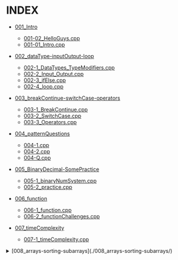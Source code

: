 # INDEX

- [001_Intro](./001_Intro/)

  - [001-02_HelloGuys.cpp](./001_Intro/001-2_HelloGuys.cpp)
  - [001-01_Intro.cpp](./001_Intro/001_Intro.cpp)

- [002_dataType-inputOutput-loop](./002_dataType-inputOutput-loop/)

  - [002-1_DataTypes_TypeModifiers.cpp](./002_dataType-inputOutput-loop/002-1_dataTypesTypeModifiers.cpp)
  - [002-2_Input_Output.cpp](./002_dataType-inputOutput-loop/002-2_inputOutput.cpp)
  - [002-3_ifElse.cpp](./002_dataType-inputOutput-loop/002-3_ifElse.cpp)
  - [002-4_loop.cpp](./002_dataType-inputOutput-loop/002-4_loops.cpp)

- [003_breakContinue-switchCase-operators](./003_breakContinue-switchCase-operators/)

  - [003-1_BreakContinue.cpp](./003_breakContinue-switchCase-operators/003-1_breakContinue.cpp)
  - [003-2_SwitchCase.cpp](./003_breakContinue-switchCase-operators/003-2_switchCase.cpp)
  - [003-3_Operators.cpp](./003_breakContinue-switchCase-operators/003-3_operators.cpp)

- [004_patternQuestions](./004_patternQuestions/)

  - [004-1.cpp](./004_patternQuestions/004-1.cpp)
  - [004-2.cpp](./004_patternQuestions/004-2.cpp)
  - [004-Q.cpp](./004_patternQuestions/004-Q.cpp)

- [005_BinaryDecimal-SomePractice](./005_BinaryDecimal-SomePractice/)

  - [005-1_binaryNumSystem.cpp](./005_BinaryDecimal-SomePractice/005-1_binaryNumSystem.cpp)
  - [005-2_practice.cpp](./005_BinaryDecimal-SomePractice/005-2_practice.cpp)

- [006_function](./006_function/)

  - [006-1_function.cpp](./006_function/006-1_function.cpp)
  - [006-2_functionChallenges.cpp](./006_function/006-2_functionChallenges.cpp)

- [007_timeComplexity](./007_timeComplexity/)

  - [007-1_timeComplexity.cpp](./007_timeComplexity/007-1_timeComplexity.cpp)

<details>
<summary href="./008_arrays-sorting-subarrays/"> [008_arrays-sorting-subarrays](./008_arrays-sorting-subarrays/) </summary>

  - [008-01_introductionToArrays.cpp](./008_arrays-sorting-subarrays/008-01_introductionToArrays.cpp)
  - [008-02_searchingInArray/](./008_arrays-sorting-subarrays/008-02_searchingInArray/)
  - [008-03_SortingAlgorithms/](./008_arrays-sorting-subarrays/008-03_SortingAlgorithms/)
  - [008-04_arrayChallenges/](./008_arrays-sorting-subarrays/008-04_arrayChallenges/)
  - [008-05_arraysQsAskedByTopMNC/](./008_arrays-sorting-subarrays/008-05_arraysQsAskedByTopMNC/)
</details>
